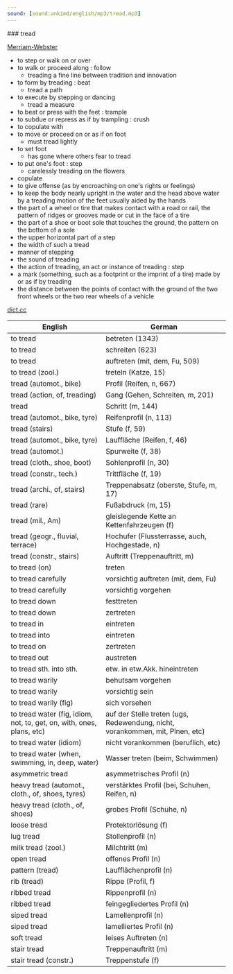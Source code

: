 ```yaml
---
sound: [sound:ankimd/english/mp3/tread.mp3]
---
```


\### tread

[Merriam-Webster](https://www.merriam-webster.com/dictionary/tread)

- to step or walk on or over
- to walk or proceed along : follow
    - treading a fine line between tradition and innovation
- to form by treading : beat
    - tread a path
- to execute by stepping or dancing
    - tread a measure
- to beat or press with the feet : trample
- to subdue or repress as if by trampling : crush
- to copulate with
- to move or proceed on or as if on foot
    - must tread lightly
- to set foot
    - has gone where others fear to tread
- to put one's foot : step
    - carelessly treading on the flowers
- copulate
- to give offense (as by encroaching on one's rights or feelings)
- to keep the body nearly upright in the water and the head above water by a treading motion of the feet usually aided by the hands
- the part of a wheel or tire that makes contact with a road or rail, the pattern of ridges or grooves made or cut in the face of a tire
- the part of a shoe or boot sole that touches the ground, the pattern on the bottom of a sole
- the upper horizontal part of a step
- the width of such a tread
- manner of stepping
- the sound of treading
- the action of treading, an act or instance of treading : step
- a mark (something, such as a footprint or the imprint of a tire) made by or as if by treading
- the distance between the points of contact with the ground of the two front wheels or the two rear wheels of a vehicle

[dict.cc](https://www.dict.cc/tread)

| English        | German       |
| -------------- | ------------ |
| to tread | betreten (1343) |
| to tread | schreiten (623) |
| to tread | auftreten (mit, dem, Fu, 509) |
| to tread (zool.) | treteln (Katze, 15) |
| tread (automot., bike) | Profil (Reifen, n, 667) |
| tread (action, of, treading) | Gang (Gehen, Schreiten, m, 201) |
| tread | Schritt (m, 144) |
| tread (automot., bike, tyre) | Reifenprofil (n, 113) |
| tread (stairs) | Stufe (f, 59) |
| tread (automot., bike, tyre) | Lauffläche (Reifen, f, 46) |
| tread (automot.) | Spurweite (f, 38) |
| tread (cloth., shoe, boot) | Sohlenprofil (n, 30) |
| tread (constr., tech.) | Trittfläche (f, 19) |
| tread (archi., of, stairs) | Treppenabsatz (oberste, Stufe, m, 17) |
| tread (rare) | Fußabdruck (m, 15) |
| tread (mil., Am) | gleislegende Kette an Kettenfahrzeugen (f) |
| tread (geogr., fluvial, terrace) | Hochufer (Flussterrasse, auch, Hochgestade, n) |
| tread (constr., stairs) | Auftritt (Treppenauftritt, m) |
| to tread (on) | treten |
| to tread carefully | vorsichtig auftreten (mit, dem, Fu) |
| to tread carefully | vorsichtig vorgehen |
| to tread down | festtreten |
| to tread down | zertreten |
| to tread in | eintreten |
| to tread into | eintreten |
| to tread on | zertreten |
| to tread out | austreten |
| to tread sth. into sth. | etw. in etw.Akk. hineintreten |
| to tread warily | behutsam vorgehen |
| to tread warily | vorsichtig sein |
| to tread warily (fig) | sich vorsehen |
| to tread water (fig, idiom, not, to, get, on, with, ones, plans, etc) | auf der Stelle treten (ugs, Redewendung, nicht, vorankommen, mit, Plnen, etc) |
| to tread water (idiom) | nicht vorankommen (beruflich, etc) |
| to tread water (when, swimming, in, deep, water) | Wasser treten (beim, Schwimmen) |
| asymmetric tread | asymmetrisches Profil (n) |
| heavy tread (automot., cloth., of, shoes, tyres) | verstärktes Profil (bei, Schuhen, Reifen, n) |
| heavy tread (cloth., of, shoes) | grobes Profil (Schuhe, n) |
| loose tread | Protektorlösung (f) |
| lug tread | Stollenprofil (n) |
| milk tread (zool.) | Milchtritt (m) |
| open tread | offenes Profil (n) |
| pattern (tread) | Laufflächenprofil (n) |
| rib (tread) | Rippe (Profil, f) |
| ribbed tread | Rippenprofil (n) |
| ribbed tread | feingegliedertes Profil (n) |
| siped tread | Lamellenprofil (n) |
| siped tread | lamelliertes Profil (n) |
| soft tread | leises Auftreten (n) |
| stair tread | Treppenauftritt (m) |
| stair tread (constr.) | Treppenstufe (f) |
